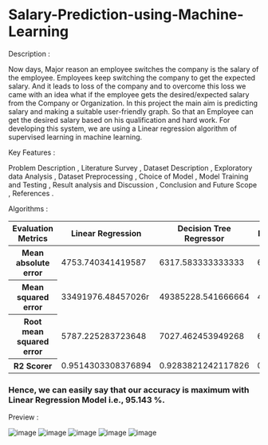 # Salary-Prediction-using-Machine-Learning

Description : 

Now days, Major reason an employee switches the company is the salary of the employee. Employees keep switching the company to get the expected salary. And it leads to loss of the company and to overcome this loss we came with an idea what if the employee gets the desired/expected salary from the Company or Organization. In this project the main aim is predicting salary and making a suitable user-friendly graph. So that an Employee can get the desired salary based on his qualification and hard work. For developing this system, we are using a Linear regression algorithm of supervised learning in machine learning.

Key Features : 

Problem Description , Literature Survey , Dataset Description , Exploratory data Analysis , Dataset Preprocessing , Choice of Model , Model Training and Testing , Result analysis and Discussion , Conclusion and Future Scope , References .

Algorithms : 

<div class="table-responsive-sm">
  <table class="table", class="table table-sm table-dark">

  <thead>
    <tr>
      <th scope="col">Evaluation Metrics</th>
      <th scope="col">Linear Regression</th>
      <th scope="col">Decision Tree Regressor</th>
      <th scope="col">Polynomial Regression</th>
    </tr>
  </thead>
  <tbody>
    <tr>
      <th scope="row">Mean absolute error</th>
      <td>4753.740341419587</td>
      <td>6317.583333333333</td>
      <td>6607.2763311501085</td>
    </tr>
    <tr>
      <th scope="row">Mean squared error</th>
      <td>33491976.48457026r</td>
      <td>49385228.541666664</td>
      <td>48809059.02376855</td>
    </tr>
    <tr>
      <th scope="row">Root mean squared error</th>
      <td>5787.225283723648</td>
      <td>7027.462453949268</td>
      <td>6986.348046280586</td>
    </tr>
    <tr>
      <th scope="row">R2 Scorer</th>
      <td>0.9514303308376894</td>
      <td> 0.9283821242117826</td>
      <td>0.9292176784490374</td>
    </tr>
  </tbody>
</table>
</div>

### Hence, we can easily say that our accuracy is maximum with Linear Regression Model i.e., 95.143 %.

Preview : 

![image](https://user-images.githubusercontent.com/89749348/189473928-1322d6c6-84b7-4a9e-b4bf-93d4291520c8.png)
![image](https://user-images.githubusercontent.com/89749348/189473949-e957fb91-0e3c-4281-8a50-1db7f0970c59.png)
![image](https://user-images.githubusercontent.com/89749348/189473967-4aae67b8-cd47-40f4-9e66-a624c5d9267f.png)
![image](https://user-images.githubusercontent.com/89749348/189473975-74f421c1-39ba-46ba-8d6d-0f77a7941d10.png)
![image](https://user-images.githubusercontent.com/89749348/189473984-ae1f24c1-4551-426d-ba75-588794fda71c.png)



